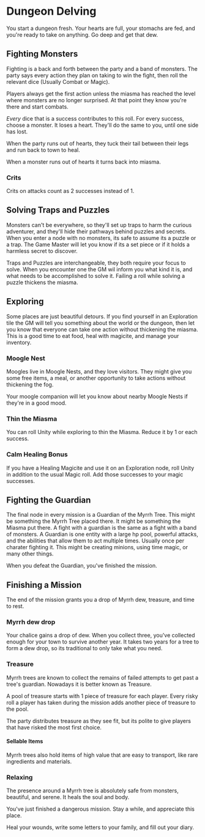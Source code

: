 # Dungeon Delving

You start a dungeon fresh. Your hearts are full, your stomachs are fed, and you're ready to take on anything. Go deep and get that dew.

<!--TODO Talk about how the Miasma is thicker in dungeons and how that limits you to a small space and how that works mechanically. Such as the lack of range mechanics. -->

## Fighting Monsters

<!-- TODO Redirecting Damage Mechanics. Actions shouldn't be wasted and whiffed. -->

Fighting is a back and forth between the party and a band of monsters. The party says every action they plan on taking to win the fight, then roll the relevant dice (Usually Combat or Magic).

Players always get the first action unless the miasma has reached the level where monsters are no longer surprised. At that point they know you're there and start combats.

_Every_ dice that is a success contributes to this roll. For every success, choose a monster. It loses a heart. They'll do the same to you, until one side has lost.

When the party runs out of hearts, they tuck their tail between their legs and run back to town to heal.

When a monster runs out of hearts it turns back into miasma.

### Crits

Crits on attacks count as 2 successes instead of 1.

## Solving Traps and Puzzles

Monsters can't be everywhere, so they'll set up traps to harm the curious adventurer, and they'll hide their pathways behind puzzles and secrets. When you enter a node with no monsters, its safe to assume its a puzzle or a trap. The Game Master will let you know if its a set piece or if it holds a harmless secret to discover.

Traps and Puzzles are interchangeable, they both require your focus to solve. When you encounter one the GM wil inform you what kind it is, and what needs to be accomplished to solve it. Failing a roll while solving a puzzle thickens the miasma.

## Exploring

Some places are just beautiful detours. If you find yourself in an Exploration tile the GM will tell you something about the world or the dungeon, then let you know that everyone can take one action without thickening the miasma. This is a good time to eat food, heal with magicite, and manage your inventory.

### Moogle Nest

Moogles live in Moogle Nests, and they love visitors. They might give you some free items, a meal, or another opportunity to take actions without thickening the fog.

Your moogle companion will let you know about nearby Moogle Nests if they're in a good mood.

### Thin the Miasma

You can roll Unity while exploring to thin the Miasma. Reduce it by 1 or each success.

### Calm Healing Bonus

If you have a Healing Magicite and use it on an Exploration node, roll Unity in addition to the usual Magic roll. Add those successes to your magic successes.

## Fighting the Guardian

The final node in every mission is a Guardian of the Myrrh Tree. This might be something the Myrrh Tree placed there. It might be something the Miasma put there. A fight with a guardian is the same as a fight with a band of monsters. A Guardian is one entity with a large hp pool, powerful attacks, and the abilities that allow them to act multiple times. Usually once per charater fighting it. This might be creating minions, using time magic, or many other things.

When you defeat the Guardian, you've finished the mission.

## Finishing a Mission

The end of the mission grants you a drop of Myrrh dew, treasure, and time to rest.

### Myrrh dew drop

Your chalice gains a drop of dew. When you collect three, you've collected enough for your town to survive another year. It takes two years for a tree to form a dew drop, so its traditional to only take what you need.

### Treasure

Myrrh trees are known to collect the remains of failed attempts to get past a tree's guardian. Nowadays it is better known as Treasure.

A pool of treasure starts with 1 piece of treasure for each player. Every risky roll a player has taken during the mission adds another piece of treasure to the pool.

The party distributes treasure as they see fit, but its polite to give players that have risked the most first choice.

#### Sellable Items

Myrrh trees also hold items of high value that are easy to transport, like rare ingredients and materials.

### Relaxing

The presence around a Myrrh tree is absolutely safe from monsters, beautiful, and serene. It heals the soul and body.

You've just finished a dangerous mission. Stay a while, and appreciate this place.

Heal your wounds, write some letters to your family, and fill out your diary.
